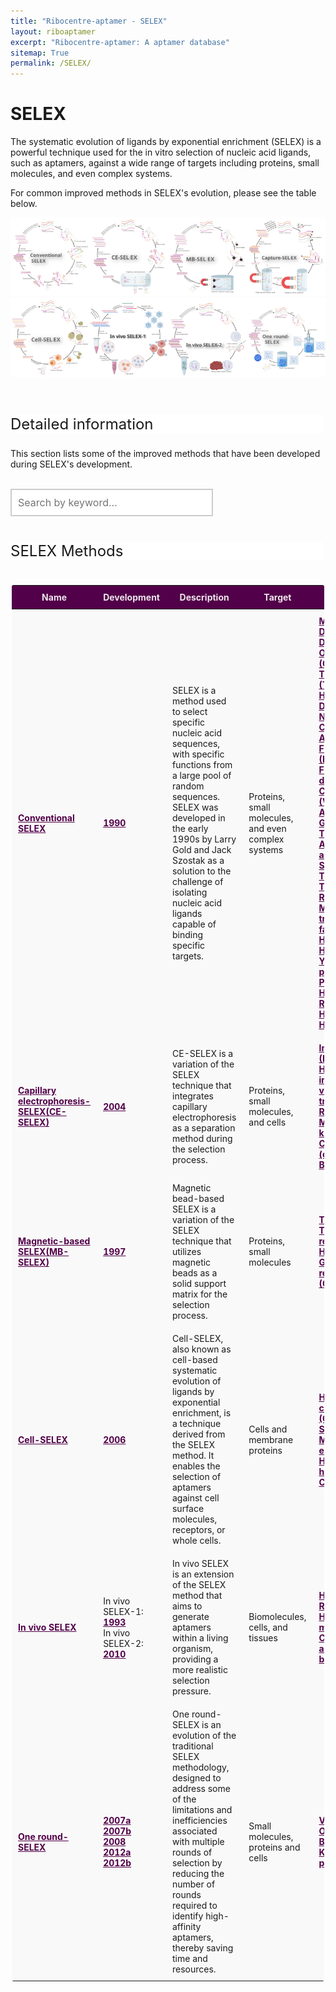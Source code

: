 ```yaml
---
title: "Ribocentre-aptamer - SELEX"
layout: riboaptamer
excerpt: "Ribocentre-aptamer: A aptamer database"
sitemap: True
permalink: /SELEX/
---
```

<html lang="en">
<head>
<!--set sort order in table header begin-->
<meta http-equiv="Content-type" content="text/html; charset=utf-8">
  <meta name="viewport" content="width=device-width,initial-scale=1,user-scalable=no">
  <title>Aptamer applications</title>
  <link rel="stylesheet" type="text/css" href="https://cdn.datatables.net/1.12.1/css/jquery.dataTables.min.css">
  <link rel="stylesheet" type="text/css" href="https://cdn.datatables.net/buttons/2.2.3/css/buttons.dataTables.min.css">
<script type="text/javascript"  src="https://code.jquery.com/jquery-3.5.1.js"></script>
    <script type="text/javascript"  src="https://cdn.datatables.net/1.12.1/js/jquery.dataTables.min.js"></script>
    <script type="text/javascript"  src="https://cdn.datatables.net/buttons/2.2.3/js/dataTables.buttons.min.js"></script>
    <script type="text/javascript"  src="https://cdnjs.cloudflare.com/ajax/libs/jszip/3.1.3/jszip.min.js"></script>
    <script type="text/javascript"  src="https://cdnjs.cloudflare.com/ajax/libs/pdfmake/0.1.53/pdfmake.min.js"></script>
    <script type="text/javascript"  src="https://cdnjs.cloudflare.com/ajax/libs/pdfmake/0.1.53/vfs_fonts.js"></script>
    <script type="text/javascript" src="https://cdn.datatables.net/buttons/2.2.3/js/buttons.html5.min.js"></script>
    <script type="text/javascript"  src="https://cdn.datatables.net/buttons/2.2.3/js/buttons.print.min.js"></script>
  <!--set sort order in table header finish-->

  
  <style>
   .header_box {
    display: block;
    font-size: 24px;
    background-color: #ffffff;
    text-decoration: none;
    border-radius: 1px;
    width: 500px;
    border-width: 1px 1px 2px 1px;
    border-color: #ffffff #ffffff #ffffff #ffffff;
  }
   .box_style{
    background: #ffffff;
  }
  h2{
    font-size:20px;
    font-weight: bold;
  }
/* 按钮容器样式 */
    .button-container {
      display: flex;
      justify-content: left;
      align-items: center;
      height: 50px;
      overflow:auto
    }
    /* 按钮样式 */
    .button {
      display: block;
      padding: 10px;
      margin-right: 10px;
      text-align: center;
      background-color: #ffffff;
      color: #520049;
      text-decoration: none;
      font-size: 16px;
      border: 1px solid #520049;
      border-radius: 5px;
    }
    /* 鼠标悬停样式 */
    .button:hover {
      background-color: #c9c5c5;
      cursor: pointer;
    }
    /* 样式表格 */
    .table-style1 {
        border: 2px solid #ffffff;
        border: 2px solid #ffffff;
		    border: 2px solid #ffffff;
		    border-radius: 5px;
		    background-color: #fff;
		    border-radius: 5px;
        }
		  .table-style1 th {
        background-color: #520049;
        background-color: #520049;
        background-color: #520049;
        color: rgba(255,255,255,0.9);
		    cursor: pointer;
        }
		  .table-style1 td {
		    background-color: #ffffff;
		    background-color: #f9f9f9;
		    background-color: #f9f9f9;
		    }		
		  .table-style1 th, .table-style1 td {
		  padding: 10px 10px;
		}
    table.dataTable.no-footer {
  border-bottom: 1px solid rgba(0, 0, 0, 0);
}
    /* 隐藏所有 sheet */
    .sheet {
      display: all;
      overflow:auto
    }
    /* Style the search box */
  #searchBox {
    padding: 10px;
    font-size: 16px;
    border: 2px solid #ccc;
    border-radius: 1px;
    width: 300px;
  }
  /* Style the search box when it has focus */
  #searchBox:focus {
    outline: none;
    border-color: #efefef;
  }
  /* Style the placeholder text */
  #searchBox::placeholder {
    font-size: 16px;
  }
  button, input, optgroup, select, textarea {
    color: #000000;
    font: inherit;
    /* font-weight: bold; */
    margin: 0;
}
  /* 搜索框和下载框水平布局 */
    .form-container {
      display: flex;
      align-items: center;
      overflow:auto
    }
    .form-container input {
      margin-right: 10px;
    }
    /* 下载框位置设置 */
    .form-container select {
      margin-left: auto;
      padding: 10px;
      font-size: 16px;
      border: 2px solid #ccc;
      border-radius: 4px;
      width: 300px;
    }
    .button.clicked {
    background-color: #999;
}
.image-grid {
            display: grid;
            grid-template-columns: repeat(4, 1fr);
            gap: 0; /* 无间隙 */
        }
        
        .image-grid a {
            position: relative;
            display: block;
            overflow: hidden;
            box-shadow: 0 0 10px rgba(0, 0, 0, 0); /* 初始阴影效果 */
            transition: box-shadow 0.3s ease; /* 添加过渡效果 */
        }
        
        .image-grid img {
            width: 100%;
            height: auto;
            transition: transform 0.3s ease; /* 添加过渡效果 */
        }
        
        .image-grid a:hover {
            box-shadow: 0 0 10px rgba(0, 0, 0, 0.3); /* 鼠标悬停时添加阴影效果 */
        }
        
        .image-grid a:hover img {
            transform: scale(1.1); /* 鼠标悬停时放大图片 */
        }
  </style>
</head>

<meta name="google-site-verification" content="uLZVKfay17Zcx_rzSlECNKhxf9gpvF4jLw3Zsa4agTs" />
<body onload="showSheet('sheet1')">
<h1 class="post-title" itemprop="name headline">SELEX</h1>
<p>The systematic evolution of ligands by exponential enrichment (SELEX) is a powerful technique used for the in vitro selection of nucleic acid ligands, such as aptamers, against a wide range of targets including proteins, small molecules, and even complex systems.</p>
<p>For common improved methods in SELEX's evolution, please see the table below.</p>


<head>
    <meta charset="UTF-8">
    <meta name="viewport" content="width=device-width, initial-scale=1.0">
    <link rel="stylesheet" href="styles.css">
</head>
<body>
    <div class="image-grid">
            <a href="{{ site.url }}{{ site.baseurl }}/_posts/Conventional-SELEX" target="_blank">
              <img src="/images/SELEX/Conventional-SELEX.svg" alt="Image 1">
            </a>
            <a href="{{ site.url }}{{ site.baseurl }}/_posts/CE-SELEX" target="_blank">
              <img src="/images/SELEX/CE-SELEX.svg" alt="Image 2">
            </a>
            <a href="{{ site.url }}{{ site.baseurl }}/_posts/MB-SELEX" target="_blank">
              <img src="/images/SELEX/MB-SELEX.svg" alt="Image 3">
            </a>
            <a href="{{ site.url }}{{ site.baseurl }}/_posts/MB-SELEX" target="_blank">
              <img src="/images/SELEX/Capture-SELEX.svg" alt="Image 4">
            </a>
            <a href="{{ site.url }}{{ site.baseurl }}/_posts/Cell-SELEX" target="_blank">
              <img src="/images/SELEX/Cell-SELEX.svg" alt="Image 5">
            </a>
            <a href="{{ site.url }}{{ site.baseurl }}/_posts/In-vivo-SELEX" target="_blank">
              <img src="/images/SELEX/In-vivo-SELEX-1.svg" alt="Image 6">
            </a>
            <a href="{{ site.url }}{{ site.baseurl }}/_posts/In-vivo-SELEX" target="_blank">
              <img src="/images/SELEX/In-vivo-SELEX-2.svg" alt="Image 7">
            </a>
            <a href="{{ site.url }}{{ site.baseurl }}/_posts/One-round-SELEX" target="_blank">
              <img src="/images/SELEX/One-round-SELEX.svg" alt="Image 8">
            </a>
    </div>

<br>
<br>
<p class="header_box">Detailed information</p>    
<p>This section lists some of the improved methods that have been developed during SELEX's development.</p>
<br>
<div class="form-container">
  <!-- 搜索框 -->
  <input type="text" id="searchBox" placeholder="Search by keyword..." onfocus="showAllSheets()" oninput="searchTables()"><br><br>
</div>
<br>

  
<p class="header_box" >SELEX Methods</p>  
<div id="sheet1" class="sheet">
    <table id="cfttable" class="table-style1">
      <thead>
      <tr>
        <th onclick="sortTable(0)">Name</th>
        <th onclick="sortTable(1)">Development</th>
        <th onclick="sortTable(2)">Description</th>
        <th onclick="sortTable(3)">Target</th>
        <th onclick="sortTable(4)">Examples</th>
      </tr>
      </thead>
    <tbody>
      <tr>
        <td name="td0"><a href="{{ site.url }}{{ site.baseurl }}/_posts/Conventional-SELEX" target="_blank" style="color:#520049"><b>Conventional SELEX</b></a></td>
        <td name="td1"><a href="https://pubmed.ncbi.nlm.nih.gov/2200121/" target="_blank" style="color:#520049"><b>1990</b></a></td>
        <td name="td2">SELEX is a method used to select specific nucleic acid sequences, with specific functions from a large pool of random sequences. SELEX was developed in the early 1990s by Larry Gold and Jack Szostak as a solution to the challenge of isolating nucleic acid ligands capable of binding specific targets.</td>
        <td name="td3">Proteins, small molecules, and even complex systems</td>
        <td name="td4">
        <a href="https://pubmed.ncbi.nlm.nih.gov/10339553/" target="_blank" style="color:#520049"><b>Malachite green (MG)</b></a>,<br>
        <a href="https://pubmed.ncbi.nlm.nih.gov/21798953/" target="_blank" style="color:#520049"><b>DMHBI</b></a>,<br>
        <a href="https://pubmed.ncbi.nlm.nih.gov/28945233/" target="_blank" style="color:#520049"><b>DFHO</b></a>,<br>
        <a href="https://pubmed.ncbi.nlm.nih.gov/30382099/" target="_blank" style="color:#520049"><b>Oxazole thiazole blue (OTB)</b></a>,<br>
        <a href="(https://pubmed.ncbi.nlm.nih.gov/20159999/" target="_blank" style="color:#520049"><b>Tetramethylrhodamine (TMR)</b></a>,<br>
        <a href="https://pubmed.ncbi.nlm.nih.gov/31548726/" target="_blank" style="color:#520049"><b>HBC</b></a>,<br>
        <a href="https://pubmed.ncbi.nlm.nih.gov/35294188/" target="_blank" style="color:#520049"><b>DFAME</b></a>,<br>
        <a href="https://pubmed.ncbi.nlm.nih.gov/10074372/" target="_blank" style="color:#520049"><b>NF-kappaB</b></a>,<br>
        <a href="https://www.ncbi.nlm.nih.gov/pmc/articles/PMC1369933/" target="_blank" style="color:#520049"><b>Citrulline</b></a>,<br>
        <a href="https://www.ncbi.nlm.nih.gov/pmc/articles/PMC1369933/" target="_blank" style="color:#520049"><b>Arginine</b></a>,<br>
        <a href="https://onlinelibrary.wiley.com/doi/abs/10.1002/anie.199410841" target="_blank" style="color:#520049"><b>Flavin mononucleotide (FMN) </b></a>,<br>
        <a href="https://pubmed.ncbi.nlm.nih.gov/36097297/" target="_blank" style="color:#520049"><b>Flavin adenine dinucleotide (FAD)</b></a>,<br>
        <a href="https://pubmed.ncbi.nlm.nih.gov/7508262/" target="_blank" style="color:#520049"><b>Cyanocobalamin (Vitamin B12)</b></a>,<br>
        <a href="https://pubmed.ncbi.nlm.nih.gov/7687750/" target="_blank" style="color:#520049"><b>ATP</b></a>,<br>
        <a href="https://pubmed.ncbi.nlm.nih.gov/12185247/" target="_blank" style="color:#520049"><b>GTP</b></a>,<br>
        <a href="https://pubmed.ncbi.nlm.nih.gov/11557342/" target="_blank" style="color:#520049"><b>Tetracycline</b></a>,<br>
        <a href="https://pubmed.ncbi.nlm.nih.gov/9383458/" target="_blank" style="color:#520049"><b>Aminoglycoside antibiotic</b></a>,<br>
        <a href="https://pubmed.ncbi.nlm.nih.gov/9436913/" target="_blank" style="color:#520049"><b>Streptomycin</b></a>,<br>
        <a href="https://pubmed.ncbi.nlm.nih.gov/7510417/" target="_blank" style="color:#520049"><b>Theophylline</b></a>,<br>
        <a href="https://pubmed.ncbi.nlm.nih.gov/9383430/" target="_blank" style="color:#520049"><b>Tobramycin</b></a>,<br>
        <a href="https://pubmed.ncbi.nlm.nih.gov/9056763/" target="_blank" style="color:#520049"><b>Ribosomal protein S8</b></a>,<br>
        <a href="https://www.ncbi.nlm.nih.gov/pmc/articles/PMC1370407/" target="_blank" style="color:#520049"><b>Mammalian translation initiation factor 4A (eIF4A) </b></a>,<br>
        <a href="https://www.ncbi.nlm.nih.gov/pmc/articles/PMC2390795/" target="_blank" style="color:#520049"><b>Human IgG</b></a>,<br>
        <a href="https://pubmed.ncbi.nlm.nih.gov/7518917/" target="_blank" style="color:#520049"><b>Human thrombin</b></a>,<br>
        <a href="https://pubmed.ncbi.nlm.nih.gov/9346949/" target="_blank" style="color:#520049"><b>Yeast RNA polymerase II (Pol II) </b></a>,<br>
        <a href="https://pubmed.ncbi.nlm.nih.gov/9343239/" target="_blank" style="color:#520049"><b>Prion protein (PrPC)</b></a>,<br>
        <a href="https://pubmed.ncbi.nlm.nih.gov/10233958/" target="_blank" style="color:#520049"><b>HTLV-1 arginine-rich Rex peptide</b></a>,<br>
        <a href="https://pubmed.ncbi.nlm.nih.gov/8289245/" target="_blank" style="color:#520049"><b>HIV-1 REV peptide</b></a>,<br>
        <a href="https://pubmed.ncbi.nlm.nih.gov/10886365/" target="_blank" style="color:#520049"><b>HIV Tat protein</b></a><br>
        </td>
      </tr>    
      <tr>
        <td name="td0"><a href="{{ site.url }}{{ site.baseurl }}/_posts/CE-SELEX" target="_blank" style="color:#520049"><b>Capillary electrophoresis-SELEX(CE-SELEX)</b></a></td>
        <td name="td1"><a href="https://pubmed.ncbi.nlm.nih.gov/14709039/" target="_blank" style="color:#520049"><b>2004</b></a></td>
        <td name="td2">CE-SELEX is a variation of the SELEX technique that integrates capillary electrophoresis  as a separation method during the selection process.</td>
        <td name="td3">Proteins, small molecules, and cells</td>
        <td name="td4">
        <a href="https://pubmed.ncbi.nlm.nih.gov/14709039/" target="_blank" style="color:#520049"><b>Immunoglobulin E (IgE)</b></a>,<br>
        <a href="https://pubmed.ncbi.nlm.nih.gov/16194066/" target="_blank" style="color:#520049"><b>Human immunodeficiency virus reverse transcriptase (HIV-1 RT)</b></a>,<br>
        <a href="https://pubmed.ncbi.nlm.nih.gov/20564698/" target="_blank" style="color:#520049"><b>Myotonic dystrophy kinase-related Cdc42-binding kinase (αMRCK)</b></a>,<br>
        <a href="https://pubmed.ncbi.nlm.nih.gov/22965726/" target="_blank" style="color:#520049"><b>Bovine catalase</b></a><br>
        </td>
      </tr>    
      <tr>
        <td name="td0"><a href="{{ site.url }}{{ site.baseurl }}/_posts/MB-SELEX" target="_blank" style="color:#520049"><b>Magnetic-based SELEX(MB-SELEX)</b></a></td>
        <td name="td1"><a href="https://pubmed.ncbi.nlm.nih.gov/9168972/" target="_blank" style="color:#520049"><b>1997</b></a></td>
        <td name="td2">Magnetic bead-based SELEX is a variation of the SELEX technique that utilizes magnetic beads as a solid support matrix for the selection process.</td>
        <td name="td3">Proteins, small molecules</td>
        <td name="td4">
        <a href="https://pubmed.ncbi.nlm.nih.gov/25101481/" target="_blank" style="color:#520049"><b>TO1-biotin</b></a>,<br>
        <a href="https://pubmed.ncbi.nlm.nih.gov/19246008/" target="_blank" style="color:#520049"><b>Transcription repressor TetR</b></a>,<br>
        <a href="https://pubmed.ncbi.nlm.nih.gov/24570482/" target="_blank" style="color:#520049"><b>HEWL (lysozyme)</b></a>,<br>
        <a href="https://pubmed.ncbi.nlm.nih.gov/18230760/" target="_blank" style="color:#520049"><b>G-protein-coupled receptor kinase 2 (GRK2)</b></a><br>
        </td>
      </tr>    
      <tr>
        <td name="td0"><a href="{{ site.url }}{{ site.baseurl }}/_posts/Cell-SELEX" target="_blank" style="color:#520049"><b>Cell-SELEX</b></a></td>
        <td name="td1"><a href="https://pubmed.ncbi.nlm.nih.gov/20539292/" target="_blank" style="color:#520049"><b>2006</b></a></td>
        <td name="td2">Cell-SELEX, also known as cell-based systematic evolution of ligands by exponential enrichment, is a technique derived from the SELEX method. It enables the selection of aptamers against cell surface molecules, receptors, or whole cells.</td>
        <td name="td3">Cells and membrane proteins</td>
        <td name="td4">
        <a href="https://pubmed.ncbi.nlm.nih.gov/12124337/" target="_blank" style="color:#520049"><b>Human glutamate carboxypeptidase II (GCPII)</b></a>,<br>
        <a href="https://pubmed.ncbi.nlm.nih.gov/21321690/" target="_blank" style="color:#520049"><b>Small cell lung cancer</b></a>,<br>
        <a href="https://pubmed.ncbi.nlm.nih.gov/23226512/" target="_blank" style="color:#520049"><b>Mouse tumor endothelial cells</b></a>,<br>
        <a href="https://pubmed.ncbi.nlm.nih.gov/23403083/" target="_blank" style="color:#520049"><b>Human hepatocarcinoma</b></a>,<br>
        <a href="https://pubmed.ncbi.nlm.nih.gov/24857291/" target="_blank" style="color:#520049"><b>Colorectal cancer</b></a><br>
        </td>
      </tr>    
      <tr>
        <td name="td0"><a href="{{ site.url }}{{ site.baseurl }}/_posts/In-vivo-SELEX" target="_blank" style="color:#520049"><b>In vivo SELEX</b></a></td>
        <td name="td1">In vivo SELEX-1: <a href="https://pubmed.ncbi.nlm.nih.gov/8255755/" target="_blank" style="color:#520049"><b>1993</b></a><br>In vivo SELEX-2: <a href="https://pubmed.ncbi.nlm.nih.gov/19946274/" target="_blank" style="color:#520049"><b>2010</b></a></td>
        <td name="td2">In vivo SELEX is an extension of the SELEX  method that aims to generate aptamers within a living organism, providing a more realistic selection pressure.</td>
        <td name="td3">Biomolecules, cells, and tissues</td>
        <td name="td4">
        <a href="https://pubmed.ncbi.nlm.nih.gov/8255755/" target="_blank" style="color:#520049"><b>HIV-1</b></a>,<br>
        <a href="https://pubmed.ncbi.nlm.nih.gov/9733847/" target="_blank" style="color:#520049"><b>Rous sarcoma virus</b></a>,<br>
        <a href="https://pubmed.ncbi.nlm.nih.gov/19946274/" target="_blank" style="color:#520049"><b>Hepatic colon cancer metastases</b></a>,<br>
        <a href="https://pubmed.ncbi.nlm.nih.gov/23299833/" target="_blank" style="color:#520049"><b>Capillary endothelia and parenchyma in brain</b></a><br>
        </td>
      </tr>  
        <tr>
        <td name="td0"><a href="{{ site.url }}{{ site.baseurl }}/_posts/One-round-SELEX" target="_blank" style="color:#520049"><b>One round-SELEX</b></a></td>
        <td name="td1"><a href="https://pubmed.ncbi.nlm.nih.gov/17697378/" target="_blank" style="color:#520049"><b>2007a</b></a><br>
        <a href="https://pubmed.ncbi.nlm.nih.gov/17262788/" target="_blank" style="color:#520049"><b>2007b</b></a><br>
        <a href="https://pubmed.ncbi.nlm.nih.gov/19183794/" target="_blank" style="color:#520049"><b>2008</b></a><br>
        <a href="https://pubmed.ncbi.nlm.nih.gov/22860007/" target="_blank" style="color:#520049"><b>2012a</b></a><br><a href="https://pubmed.ncbi.nlm.nih.gov/22505517/" target="_blank" style="color:#520049"><b>2012b</b></a></td>
        <td name="td2">One round-SELEX is an evolution of the traditional SELEX methodology, designed to address some of the limitations and inefficiencies associated with multiple rounds of selection by reducing the number of rounds required to identify high-affinity aptamers, thereby saving time and resources.</td>
        <td name="td3">Small molecules, proteins and cells</td>
        <td name="td4">
        <a href="https://pubmed.ncbi.nlm.nih.gov/17697378/" target="_blank" style="color:#520049"><b>Vaccinia virus</b></a>,<br>
        <a href="https://pubmed.ncbi.nlm.nih.gov/19183794/" target="_blank" style="color:#520049"><b>Ovalbumin</b></a>,<br>
        <a href="https://pubmed.ncbi.nlm.nih.gov/19183794/" target="_blank" style="color:#520049"><b>Botulinum neurotoxin</b></a>,<br>
        <a href="https://pubmed.ncbi.nlm.nih.gov/22505517/" target="_blank" style="color:#520049"><b>Kallikrein-related peptidase 6 (KLK6)</b></a><br>
        </td>
      </tr>
	  </tbody>
  </table>
</div>        
    
     
                
<script>
  var tables = [];
    var currentSheet = 'sheet1';
     $(document).ready(function() {
    $.noConflict();
    tables.push($('#cfttable').DataTable({
      dom: 'Bfrtip',
      buttons: [
        'copy', 'csv', 'excel', 'pdf', 'print'
      ]
    }));

    tables.push($('#rnadetable').DataTable({
      dom: 'Bfrtip',
      buttons: [
        'copy', 'csv', 'excel', 'pdf', 'print'
      ]
    }));

    tables.push($('#rnapretable').DataTable({
      dom: 'Bfrtip',
      buttons: [
        'copy', 'csv', 'excel', 'pdf', 'print'
      ]
    }));
    tables.push($('#smtable').DataTable({
      dom: 'Bfrtip',
      buttons: [
        'copy', 'csv', 'excel', 'pdf', 'print'
      ]
    }));
    tables.push($('#eletable').DataTable({
      dom: 'Bfrtip',
      buttons: [
        'copy', 'csv', 'excel', 'pdf', 'print'
      ]
    }));


    
    tables.push($('#amintable').DataTable({
      dom: 'Bfrtip',
      buttons: [
        'copy', 'csv', 'excel', 'pdf', 'print'
      ]
    }));
    tables.push($('#sugtable').DataTable({
      dom: 'Bfrtip',
      buttons: [
        'copy', 'csv', 'excel', 'pdf', 'print'
      ]
    }));
    tables.push($('#tboxtable').DataTable({
      dom: 'Bfrtip',
      buttons: [
        'copy', 'csv', 'excel', 'pdf', 'print'
      ]
    }));
    tables.push($('#othtable').DataTable({
      dom: 'Bfrtip',
      buttons: [
        'copy', 'csv', 'excel', 'pdf', 'print'
      ]
    }));
    
    
    // Hide the search box for DataTables
      $('#cfttable_filter').css('display', 'none');
      $('#rnadetable_filter').css('display', 'none');
      $('#rnapretable_filter').css('display', 'none');
       $('#smtable_filter').css('display', 'none');
      $('#eletable_filter').css('display', 'none');
      $('#amintable_filter').css('display', 'none');
      $('#sugtable_filter').css('display', 'none');
      $('#tboxtable_filter').css('display', 'none');
      $('#othtable_filter').css('display', 'none');
      
      // Show the initial sheet (sheet1) and hide others
    showSheet('sheet1');
    hideAllSheetsExcept('sheet1');
  });

  function sortTable(columnIndex) {
    // TODO: Add sorting logic based on the columnIndex
  }

  

function downloadExcel() {
  var selectElement = document.getElementById('downloadOptions');
  var selectedValue = selectElement.value;

  // Check if a valid option was selected
  if (selectedValue !== '') {
    // Create a temporary link element with the download URL
    var link = document.createElement('a');
    link.href = selectedValue;
    link.download = selectedValue.split('/').pop(); // Set the filename to the last part of the URL
    document.body.appendChild(link);

    // Trigger a click event on the link to start the download
    link.click();

    // Remove the link from the DOM
    document.body.removeChild(link);
  }
}
	
	
	function showSheet(sheetId) {
    // Hide the current sheet
    if (currentSheet) {
        var currentSheetElement = document.getElementById(currentSheet);
        currentSheetElement.style.display = 'none';
    }

    // Show the selected sheet
    var sheet = document.getElementById(sheetId);
    sheet.style.display = 'block';

    // Update the current sheet
    currentSheet = sheetId;

    // Get all buttons
    var buttons = document.querySelectorAll('.button');

    // Remove clicked class from all buttons
    buttons.forEach(function(btn) {
        btn.classList.remove('clicked');
    });

    // Add clicked class to the clicked button using event.target
    event.target.classList.add('clicked');
}

  function hideAllSheetsExcept(sheetId) {
    var sheets = document.getElementsByClassName('sheet');
    for (var i = 0; i < sheets.length; i++) {
      var sheet = sheets[i];
      if (sheet.id !== sheetId) {
        sheet.style.display = 'none';
      }
    }
    }

    function showAllSheets() {
      var sheets = document.getElementsByClassName('sheet');
      for (var i = 0; i < sheets.length; i++) {
        sheets[i].style.display = 'block';
      }
    }

    function searchTables() {
      var keyword = $('#searchBox').val().toLowerCase();

      tables.forEach(function(table) {
        table.search(keyword).draw();
      });
      // Filter the sheets based on search results
    filterSheets();
  }

  function filterSheets() {
    var keyword = $('#searchBox').val().toLowerCase();
    var sheets = document.getElementsByClassName('sheet');

    for (var i = 0; i < sheets.length; i++) {
      var sheet = sheets[i];
      var table = tables[i];

      var displaySheet = false;

      table.rows().eq(0).each(function(index) {
        var row = table.row(index);
        var rowData = row.data().join(' ').toLowerCase();
        var display = rowData.includes(keyword) ? '' : 'none';
        row.nodes().to$().css('display', display);

        if (display !== 'none') {
          displaySheet = true;
        }
      });

      if (displaySheet) {
        $('#' + sheet.id).show();
      } else {
        $('#' + sheet.id).hide();
      }
    }
  }  
  </script> 
  
</body>
<br>
